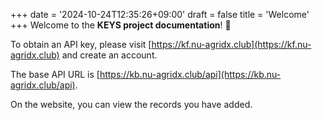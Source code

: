 +++
date = '2024-10-24T12:35:26+09:00'
draft = false
title = 'Welcome'
+++
Welcome to the **KEYS project documentation**! 🎉

To obtain an API key, please visit [https://kf.nu-agridx.club](https://kf.nu-agridx.club) and create an account.

The base API URL is [https://kb.nu-agridx.club/api](https://kb.nu-agridx.club/api).

On the website, you can view the records you have added.
